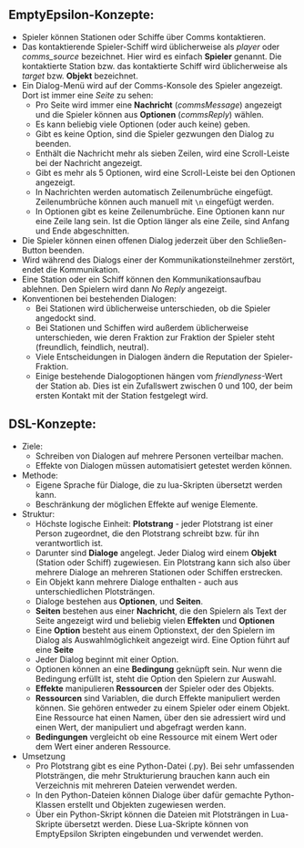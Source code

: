 EmptyEpsilon-Konzepte:
---
* Spieler können Stationen oder Schiffe über Comms kontaktieren.
* Das kontaktierende Spieler-Schiff wird üblicherweise als *player* oder *comms\_source* bezeichnet. Hier wird es einfach **Spieler** genannt. Die kontaktierte Station bzw. das kontaktierte Schiff wird üblicherweise als *target* bzw. **Objekt** bezeichnet.
* Ein Dialog-Menü wird auf der Comms-Konsole des Spieler angezeigt. Dort ist immer eine *Seite* zu sehen:
    * Pro Seite wird immer eine **Nachricht** (*commsMessage*) angezeigt und die Spieler können aus **Optionen** (*commsReply*) wählen.
    * Es kann beliebig viele Optionen (oder auch keine) geben.
    * Gibt es keine Option, sind die Spieler gezwungen den Dialog zu beenden.
    * Enthält die Nachricht mehr als sieben Zeilen, wird eine Scroll-Leiste bei der Nachricht angezeigt.
    * Gibt es mehr als 5 Optionen, wird eine Scroll-Leiste bei den Optionen angezeigt.
    * In Nachrichten werden automatisch Zeilenumbrüche eingefügt. Zeilenumbrüche können auch manuell mit `\n` eingefügt werden.
    * In Optionen gibt es keine Zeilenumbrüche. Eine Optionen kann nur eine Zeile lang sein. Ist die Option länger als eine Zeile, sind Anfang und Ende abgeschnitten.
* Die Spieler können einen offenen Dialog jederzeit über den Schließen-Button beenden.
* Wird während des Dialogs einer der Kommunikationsteilnehmer zerstört, endet die Kommunikation.
* Eine Station oder ein Schiff können den Kommunikationsaufbau ablehnen. Den Spielern wird dann *No Reply* angezeigt.
* Konventionen bei bestehenden Dialogen:
    * Bei Stationen wird üblicherweise unterschieden, ob die Spieler angedockt sind.
    * Bei Stationen und Schiffen wird außerdem üblicherweise unterschieden, wie deren Fraktion zur Fraktion der Spieler steht (freundlich, feindlich, neutral).
    * Viele Entscheidungen in Dialogen ändern die Reputation der Spieler-Fraktion.
    * Einige bestehende Dialogoptionen hängen vom *friendlyness*-Wert der Station ab. Dies ist ein Zufallswert zwischen 0 und 100, der beim ersten Kontakt mit der Station festgelegt wird.

DSL-Konzepte:
---
* Ziele:
    * Schreiben von Dialogen auf mehrere Personen verteilbar machen.
    * Effekte von Dialogen müssen automatisiert getestet werden können.
* Methode:
    * Eigene Sprache für Dialoge, die zu lua-Skripten übersetzt werden kann.
    * Beschränkung der möglichen Effekte auf wenige Elemente.
* Struktur:
    * Höchste logische Einheit: **Plotstrang** - jeder Plotstrang ist einer Person zugeordnet, die den Plotstrang schreibt bzw. für ihn verantwortlich ist.
    * Darunter sind **Dialoge** angelegt. Jeder Dialog wird einem **Objekt** (Station oder Schiff) zugewiesen. Ein Plotstrang kann sich also über mehrere Dialoge an mehreren Stationen oder Schiffen erstrecken.
    * Ein Objekt kann mehrere Dialoge enthalten - auch aus unterschiedlichen Plotsträngen.
    * Dialoge bestehen aus **Optionen**, und **Seiten**.
    * **Seiten** bestehen aus einer **Nachricht**, die den Spielern als Text der Seite angezeigt wird und beliebig vielen **Effekten** und **Optionen**
    * Eine **Option** besteht aus einem Optionstext, der den Spielern im Dialog als Auswahlmöglichkeit angezeigt wird. Eine Option führt auf eine **Seite**
    * Jeder Dialog beginnt mit einer Option.
    * Optionen können an eine **Bedingung** geknüpft sein. Nur wenn die Bedingung erfüllt ist, steht die Option den Spielern zur Auswahl.
    * **Effekte** manipulieren **Ressourcen** der Spieler oder des Objekts.
    * **Ressourcen** sind Variablen, die durch Effekte manipuliert werden können. Sie gehören entweder zu einem Spieler oder einem Objekt. Eine Ressource hat einen Namen, über den sie adressiert wird und einen Wert, der manipuliert und abgefragt werden kann.
    * **Bedingungen** vergleicht ob eine Ressource mit einem Wert oder dem Wert einer anderen Ressource.
* Umsetzung
    * Pro Plotstrang gibt es eine Python-Datei (.py). Bei sehr umfassenden Plotsträngen, die mehr Strukturierung brauchen kann auch ein Verzeichnis mit mehreren Dateien verwendet werden.
    * In den Python-Dateien können Dialoge über dafür gemachte Python-Klassen erstellt und Objekten zugewiesen werden.
    * Über ein Python-Skript können die Dateien mit Plotsträngen in Lua-Skripte übersetzt werden. Diese Lua-Skripte können von EmptyEpsilon Skripten eingebunden und verwendet werden.
